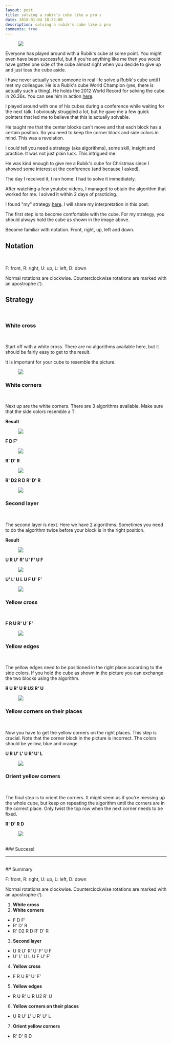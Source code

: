 ```yaml
---
layout: post
title: solving a rubik's cube like a pro s
date: 2018-01-04 18:32:00
description: solving a rubik's cube like a pro
comments: true
---
```


<figure class="aligner-center">
	<img src="/blog/img/rubix/IMG_1589.jpg" >
</figure>

Everyone has played around with a Rubik's cube at some point. You might even have been successful, but if you're anything like me then you would have gotten one side of the cube almost right when you decide to give up and just toss the cube aside.

I have never actually seen someone in real life solve a Rubik's cube until I met my colleague. He is a Rubik's cube World Champion (yes, there is actually such a thing). He holds the 2012 World Record for solving the cube in 26.36s. You can see him in action <a href="https://www.youtube.com/watch?v=mCyYPimImyM">here</a>.

I played around with one of his cubes during a conference while waiting for the next talk. I obviously struggled a lot, but he gave me a few quick pointers that led me to believe that this is actually solvable.

He taught me that the center blocks can't move and that each block has a certain position. So you need to keep the corner block and side colors in mind. This was a revelation. 

I could tell you need a strategy (aka algorithms), some skill, insight and practice. It was not just plain luck. This intrigued me. 

He was kind enough to give me a Rubik's cube for Christmas since I showed some interest at the conference (and because I asked).

The day I received it, I ran home. I had to solve it immediately. 

After watching a few youtube videos, I managed to obtain the algorithm that worked for me. I solved it within 2 days of practicing. 

I found "my" strategy <a href="https://ruwix.com/the-rubiks-cube/how-to-solve-the-rubiks-cube-beginners-method/">here</a>. I will share my interpretation in this post. 

The first step is to become comfortable with the cube. For my strategy, you should always hold the cube as shown in the image above. 

Become familiar with notation. Front, right, up, left and down.

## Notation
<br/>

F: front, R: right, U: up, L: left, D: down

Normal rotations are clockwise.
Counterclockwise rotations are marked with an apostrophe (').

## Strategy
<br/>

### White cross
<br/>

Start off with a white cross. There are no algorithms available here, but it should be fairly easy to get to the result. 

It is important for your cube to resemble the picture. 

<figure class="aligner-center">
	<img src="/blog/img/rubix/IMG_1590.jpg" >
</figure>

### White corners
<br/>

Next up are the white corners. There are 3 algorithms available. Make sure that the side colors resemble a T.

<b>Result</b>

<figure class="aligner-center">
	<img src="/blog/img/rubix/IMG_1594.jpg" >
</figure>

<b>F D F'</b>

<figure class="aligner-center">
	<img src="/blog/img/rubix/IMG_1591.jpg" >
</figure>

<b>R' D' R</b>

<figure class="aligner-center">
	<img src="/blog/img/rubix/IMG_1592.jpg" >
</figure>

<b>R' D2 R D R' D' R</b>

<figure class="aligner-center">
	<img src="/blog/img/rubix/IMG_1593.jpg" >
</figure>


### Second layer
<br/>

The second layer is next. Here we have 2 algorithms. Sometimes you need to do the algorithm twice before your block is in the right position.

<b>Result</b> 

<figure class="aligner-center">
	<img src="/blog/img/rubix/IMG_1597.jpg" >
</figure>

<b>U R U' R' U' F' U F</b>

<figure class="aligner-center">
	<img src="/blog/img/rubix/IMG_1595.jpg" >
</figure>

<b>U' L' U L U F U' F'</b>

<figure class="aligner-center">
	<img src="/blog/img/rubix/IMG_1596.jpg" >
</figure>

### Yellow cross
<br/>

<b>F R U R' U' F'</b>

<figure class="aligner-center">
	<img src="/blog/img/rubix/IMG_1598.jpg" >
</figure>

### Yellow edges
<br/>

The yellow edges need to be positioned in the right place according to the side colors. If you hold the cube as shown in the picture you can exchange the two blocks using the algorithm.

<b>R U R' U R U2 R' U</b>

<figure class="aligner-center">
	<img src="/blog/img/rubix/IMG_1599.jpg" >
</figure>

### Yellow corners on their places
<br/>

Now you have to get the yellow corners on the right places. This step is crucial. Note that the corner block in the picture is incorrect. The colors should be yellow, blue and orange. 

<b>U R U' L' U R' U' L</b>

<figure class="aligner-center">
	<img src="/blog/img/rubix/IMG_1600.jpg" >
</figure>


### Orient yellow corners
<br/>

The final step is to orient the corners. It might seem as if you're messing up the whole cube, but keep on repeating the algorithm until the corners are in the correct place. Only twist the top row when the next corner needs to be fixed. 

<b>R' D' R D</b>

<figure class="aligner-center">
	<img src="/blog/img/rubix/IMG_1601.jpg" >
</figure>

<br/>
### Success!
<br/>

<hr>
<br/>
## Summary
<br/>

F: front, R: right, U: up, L: left, D: down

Normal rotations are clockwise. Counterclockwise rotations are marked with an apostrophe (‘).

1. <b>White cross</b>
2. <b>White corners</b> 
- F D F'
- R' D' R
- R' D2 R D R' D' R

3. <b>Second layer</b>
- U R U' R' U' F' U F
- U' L' U L U F U' F'

4. <b>Yellow cross</b>
- F R U R' U' F'

5. <b>Yellow edges</b>
- R U R' U R U2 R' U

6. <b>Yellow corners on their places</b>
- U R U' L' U R' U' L

7. <b>Orient yellow corners</b>
- R' D' R D

